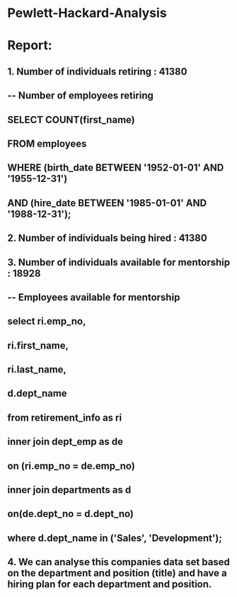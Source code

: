 # Pewlett-Hackard-Analysis

# Report:


## 1. Number of individuals retiring :  41380
## -- Number of employees retiring
## SELECT COUNT(first_name)
## FROM employees
## WHERE (birth_date BETWEEN '1952-01-01' AND '1955-12-31')
## AND (hire_date BETWEEN '1985-01-01' AND '1988-12-31');

## 2. Number of individuals being hired : 41380
## 3. Number of individuals available for mentorship : 18928
## -- Employees available for mentorship
## select ri.emp_no,
## ri.first_name,
## ri.last_name,
## d.dept_name
## from retirement_info as ri
## inner join dept_emp as de
## on (ri.emp_no = de.emp_no)
## inner join departments as d
## on(de.dept_no = d.dept_no)
## where d.dept_name in ('Sales', 'Development');

## 4. We can analyse this companies data set based on the department and position  (title) and have a hiring plan for each department and position.
